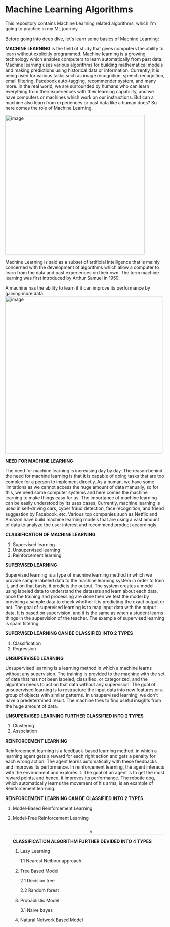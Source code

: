 # Machine Learning Algorithms
This repository contains Machine Learning related algorithms, which I'm going to practice in my ML journey.

Before going into deep dive, let's learn some basics of Machine Learning:

**MACHINE LEARNING** is the field of study that gives computers the ability to learn without explicitly programmed. Machine learning is a growing technology which enables computers to learn automatically from past data. Machine learning uses various algorithms for building mathematical models and making predictions using historical data or information. Currently, it is being used for various tasks such as image recognition, speech recognition, email filtering, Facebook auto-tagging, recommender system, and many more.
In the real world, we are surrounded by humans who can learn everything from their experiences with their learning capability, and we have computers or machines which work on our instructions. But can a machine also learn from experiences or past data like a human does? So here comes the role of Machine Learning.

<img width="440" alt="image" src="https://github.com/khushbu4066/MachineLearningAlgorithms/assets/83541710/9b47597e-89d1-4729-b7bf-2b70dd38ef7b">


Machine Learning is said as a subset of artificial intelligence that is mainly concerned with the development of algorithms which allow a computer to learn from the data and past experiences on their own. The term machine learning was first introduced by Arthur Samuel in 1959.

 A machine has the ability to learn if it can improve its performance by gaining more data.
 <img width="497" alt="image" src="https://github.com/khushbu4066/MachineLearningAlgorithms/assets/83541710/70b64af3-dc29-4f5c-9dba-06963a16c777">


 **NEED FOR MACHINE LEARNING**
 
The need for machine learning is increasing day by day. The reason behind the need for machine learning is that it is capable of doing tasks that are too complex for a person to implement directly. As a human, we have some limitations as we cannot access the huge amount of data manually, so for this, we need some computer systems and here comes the machine learning to make things easy for us.
The importance of machine learning can be easily understood by its uses cases, Currently, machine learning is used in self-driving cars, cyber fraud detection, face recognition, and friend suggestion by Facebook, etc. Various top companies such as Netflix and Amazon have build machine learning models that are using a vast amount of data to analyze the user interest and recommend product accordingly.

**CLASSIFICATION OF MACHINE LEARNING**
1. Supervised learning
2. Unsupervised learning
3. Reinforcement learning


**SUPERVISED LEARNING**

Supervised learning is a type of machine learning method in which we provide sample labeled data to the machine learning system in order to train it, and on that basis, it predicts the output. The system creates a model using labeled data to understand the datasets and learn about each data, once the training and processing are done then we test the model by providing a sample data to check whether it is predicting the exact output or not.
The goal of supervised learning is to map input data with the output data. It is based on supervision, and it is the same as when a student learns things in the supervision of the teacher. The example of supervised learning is spam filtering.

**SUPERVISED LEARNING CAN BE CLASSIFIED INTO 2 TYPES**

1. Classification
2. Regression


**UNSUPERVISED LEARNING**

Unsupervised learning is a learning method in which a machine learns without any supervision.
The training is provided to the machine with the set of data that has not been labeled, classified, or categorized, and the algorithm needs to act on that data without any supervision. The goal of unsupervised learning is to restructure the input data into new features or a group of objects with similar patterns.
In unsupervised learning, we don't have a predetermined result. The machine tries to find useful insights from the huge amount of data. 

**UNSUPERVISED LEARNING FURTHER CLASSIFIED INTO 2 TYPES**

1. Clustering
2. Association


**REINFORCEMENT LEARNING**

Reinforcement learning is a feedback-based learning method, in which a learning agent gets a reward for each right action and gets a penalty for each wrong action. The agent learns automatically with these feedbacks and improves its performance. In reinforcement learning, the agent interacts with the environment and explores it. The goal of an agent is to get the most reward points, and hence, it improves its performance.
The robotic dog, which automatically learns the movement of his arms, is an example of Reinforcement learning.

**REINFORCEMENT LEARNING CAN BE CLASSIFIED INTO 2 TYPES**

1. Model-Based Reinforcement Learning
2. Model-Free Reinforcement Learning
   
                         __________________________________x__________________________________


   **CLASSIFICATION ALGORITHM FURTHER DEVIDED INTO 4 TYPES**
   1. Lazy Learning
      
      1.1 Nearest Neibour approach
      
   2. Tree Based Model
      
      2.1 Decision tree
  
      2.2 Random forest
      
   3. Probablistic Model
      
      3.1 Naive bayes
      
   4. Natural Network Based Model

      
